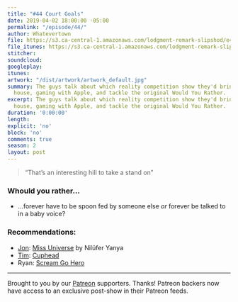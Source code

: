 ```yaml
---
title: "#44 Court Goals"
date: 2019-04-02 18:00:00 -05:00
permalink: "/episode/44/"
author: Whatevertown
file: https://s3.ca-central-1.amazonaws.com/lodgment-remark-slipshod/e44.mp3
file_itunes: https://s3.ca-central-1.amazonaws.com/lodgment-remark-slipshod/e44.m4a
stitcher: 
soundcloud: 
googleplay: 
itunes: 
artwork: "/dist/artwork/artwork_default.jpg"
summary: The guys talk about which reality competition show they'd bring to their
  house, gaming with Apple, and tackle the original Would You Rather.
excerpt: The guys talk about which reality competition show they'd bring to their
  house, gaming with Apple, and tackle the original Would You Rather.
duration: '0:00:00'
length: 
explicit: 'no'
block: 'no'
comments: true
season: 2
layout: post
---
```


> “That’s an interesting hill to take a stand on”

### Whould you rather…
- …forever have to be spoon fed by someone else *or* forever be talked to in a baby voice?

### Recommendations:
- [Jon](https://twitter.com/jondueck): [Miss Universe](https://open.spotify.com/album/366RU1rMDp2GXD2oqK1U3b?si=ix21qLibQQOqH0Co8G76ug) by Nilüfer Yanya
- [Tim](https://twitter.com/timjosephwall): [Cuphead](http://www.cupheadgame.com)
- Ryan: [Scream Go Hero](https://itunes.apple.com/us/app/scream-go-hero/id1212039074?mt=8)

---

Brought to you by our [Patreon](https://www.patreon.com/whatevertown) supporters. Thanks! Patreon backers now have access to an exclusive post-show in their Patreon feeds.
